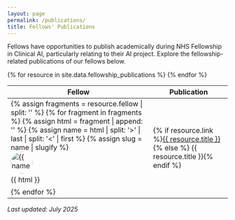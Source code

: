 ```yaml
---
layout: page
permalink: /publications/
title: Fellows' Publications
---
```


Fellows have opportunities to publish academically during NHS Fellowship in Clinical AI, particularly relating to their AI project.
Explore the fellowship-related publications of our fellows below.


<!-- Fellows' Publications -->
<table class="table table-hover">
  <thead>
    <tr>
      <th scope="col">Fellow</th>
      <th scope="col">Publication</th>
    </tr>
  </thead>
  <tbody>
  {% for resource in site.data.fellowship_publications %}
  <tr>
    <td>
      {% assign fragments = resource.fellow | split: '</a>' %}
      {% for fragment in fragments %}
        {% assign html = fragment | append: '</a>' %}
        {% assign name = html | split: '>' | last | split: '<' | first %}
        {% assign slug = name | slugify %}
        <div style="margin-bottom: 8px;">
          <a href="/fellow/{{ slug }}/">
            <img src="/images/fellow/{{ slug }}.jpg" alt="{{ name }}" style="width: 50px; height: 50px; object-fit: cover; border-radius: 50%; display: block; margin-bottom: 4px;">
          </a>
          {{ html }}
        </div>
      {% endfor %}
    </td>
    <td>{% if resource.link %}<a href="{{ resource.link }}">{{ resource.title }}</a>{% else %} {{ resource.title }}{% endif %}</td>
  </tr>
{% endfor %}
  </tbody>
</table>
<!-- Fellows' Publications -->

<i> Last updated: July 2025 </i>